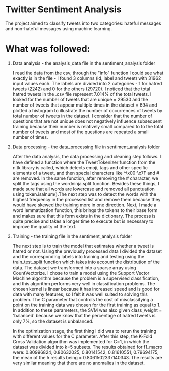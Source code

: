# Twitter Sentiment Analysis
The project aimed to classify tweets into two categories: hateful messages and non-hateful messages using machine learning.

# What was followed:
1. Data analysis - the analysis_data file in the sentiment_analysis folder
    
    I read the data from the csv, through the "info" function I could see what exactly is in the file - I found 3 columns (id, label and tweet) with 31962 input values each. The labels are divided into 2 categories - 1 for hatred tweets (2242) and 0 for the others (29720). I noticed that the total hatred tweets in the .csv file represent 7.014% of the total tweets. I looked for the number of tweets that are unique = 29530 and the number of tweets that appear multiple times in the dataset = 694 and plotted a histogram to illustrate the number of occurrences of tweets by total number of tweets in the dataset. I consider that the number of questions that are not unique does not negatively influence subsequent training because their number is relatively small compared to to the total number of tweets and most of the questions are repeated a small number of times.

2. Data processing - the data_processing file in sentiment_analysis folder
    
    After the data analysis, the data processing and cleaning step follows. I have defined a function where the TweetTokenizer function from the nltk library is called, which detects emoji, tags and other specific elements of a tweet, and then special characters like ^\x00-\x7F and # are removed. In the same function, after removing the # character, we split the tags using the wordninja.split function. Besides these things, I made sure that all words are lowercase and removed all punctuation using token.isalnum().The next step was to detect the words with the highest frequency in the processed list and remove them because they would have skewed the training more in one direction. Next, I made a word lemmatization function, this brings the tokens to their base form and makes sure that this form exists in the dictionary. The process is quite precise and takes a longer time to execute but is necessary to improve the quality of the text.
   
3. Training - the training file in the sentiment_analysis folder

    The next step is to train the model that estimates whether a tweet is hatred or not. Using the previously processed data I divided the dataset and the corresponding labels into training and testing using the train_test_split function which takes into account the distribution of the data. The dataset we transformed into a sparse array using CountVectorize. I chose to train a model using the Support Vector Machine algorithm because the problem is a supervised classification, and this algorithm performs very well in classification problems. The chosen kernel is linear because it has increased speed and is good for data with many features, so I felt it was well suited to solving this problem. The C parameter that controls the cost of misclassifying a point on the training data was chosen for the first training as equal to 1. In addition to these parameters, the SVM was also given class_weight = 'balanced' because we know that the percentage of hatred tweets is only 7%, so the dataset is unbalanced.
   
    In the optimization stage, the first thing I did was to rerun the training with different values for the C parameter. After this step, the K-Fold Cross Validation algorithm was implemented for C=1, in which the dataset was divided into k=5 subsets. The results obtained for f1_macro were: 0.80996824, 0.80632025, 0.80141542, 0.81610551, 0.79694175, the mean of the 5 results being = 0.8061502337140343. The results are very similar meaning that there are no anomalies in the dataset.
